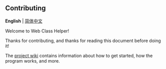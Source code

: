 ## Contributing

**English** | [简体中文](./CONTRIBUTING.zh-CN.md)

Welcome to Web Class Helper!

Thanks for contributing, and thanks for reading this document before doing it!

The [project wiki](https://github.com/class-tools/Web-Class-Helper/wiki) contains information about how to get started, how the program works, and more.